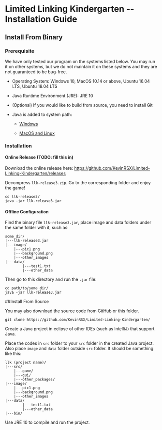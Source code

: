 # Limited Linking Kindergarten -- Installation Guide

## Install From Binary

### Prerequisite

We have only tested our program on the systems listed below. You may run it on other systems, but we do not maintain it on these systems and they are not guaranteed to be bug-free.

- Operating System: Windows 10, MacOS 10.14 or above, Ubuntu 16.04 LTS, Ubuntu 18.04 LTS

- Java Runtime Environment (JRE): JRE 10

- (Optional) If you would like to build from source, you need to install Git

- Java is added to system path:

  - [Windows](https://docs.alfresco.com/4.2/tasks/fot-addpath.html)

  - [MacOS and Linux](https://www.google.com/search?sxsrf=ACYBGNQXhTkX0fp-YUb8TSlAAgOB0_D-VQ%3A1575814406551&ei=BgXtXdanIZaC-QaQ2aPoBA&q=add+environment+variable+mac&oq=add+environment+variable+mac&gs_l=psy-ab.3...983.1446..1744...0.0..0.0.0.......0....1..gws-wiz.oRrx560c-3I&ved=0ahUKEwjWwryPnqbmAhUWQd4KHZDsCE0Q4dUDCAs&uact=5)

    

### Installation

#### Online Release (TODO: fill this in)

Download the online release here: https://github.com/KevinRSX/Limited-Linking-Kindergarten/releases

Decompress `llk-release3.zip`. Go to the corresponding folder and enjoy the game!

```shell
cd llk-release3/
java -jar llk-release3.jar
```



#### Offline Configuration

Find the binary file `llk-release3.jar`, place image and data folders under the same folder with it, such as:

```
some_dir/
|---llk-release3.jar
|---image/
    |---pic1.png
    |---background.png
    |---other_images
|---data/
		|---test1.txt
		|---other_data
```

Then go to this directory and run the `.jar` file:

```shell
cd path/to/some_dir/
java -jar llk-release3.jar
```



##Install From Source 

You may also download the source code from GitHub or this folder.

```
git clone https://github.com/KevinRSX/Limited-Linking-Kindergarten/
```

Create a Java project in eclipse of other IDEs (such as IntelliJ) that support Java.

Place the codes in `src` folder to your `src` folder in the created Java project. Also place `image` and `data` folder outside `src` folder. It should be something like this:

```
llk (project name)/
|---src/
    |---game/
    |---gui/
    |---other_packages/
|---image/
    |---pic1.png
    |---background.png
    |---other_images
|---data/
		|---test1.txt
		|---other_data
|---bin/
```

Use JRE 10 to compile and run the project.